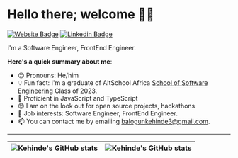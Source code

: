 # Hello there; welcome 👋🏾

[![Website Badge](https://img.shields.io/badge/-Portfolio-000000?style=for-the-badge&logo=Google-Chrome&logoColor=white&link=https://kehindebalogun.netlify.app/)](https://kehindebalogun.netlify.app/) [![Linkedin Badge](https://img.shields.io/badge/-kehindeBalogun-blue?style=for-the-badge&logo=Linkedin&logoColor=white&link=https://www.linkedin.com/in/kehinde-balogun-9a1078223)](https://www.linkedin.com/in/kehinde-balogun-9a1078223) 

I'm a Software Engineer, FrontEnd Engineer.

**Here's a quick summary about me**:

- 😊 Pronouns: He/him
- 💡 Fun fact: I'm a graduate of AltSchool Africa [School of Software Engineering](https://altschoolafrica.com/schools/engineering) Class of 2023.
- 🌱 Proficient in JavaScript and TypeScript 
- 😊 I am on the look out for open source projects, hackathons
- 💼 Job interests: Software Engineer, FrontEnd Engineer.
- 📫 You can contact me by emailing balogunkehinde3@gmail.com.

---

| <img align="center" src="https://github-readme-stats.vercel.app/api?username=Kehinde13&show_icons=true&include_all_commits=true&hide_border=true" alt="Kehinde's GitHub stats" /> | <img align="center" src="https://github-readme-stats.vercel.app/api/top-langs/?username=Kehinde13&langs_count=8&layout=compact&hide_border=true" alt="Kehinde's GitHub stats" /> |
| ------------- | ------------- |

